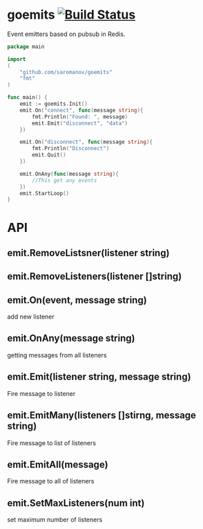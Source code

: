 # goemits [![Build Status](https://travis-ci.org/saromanov/goemits.svg?branch=master)](https://travis-ci.org/saromanov/goemits)

Event emitters based on pubsub in Redis.


```go
package main

import
(
	"github.com/saromanov/goemits"
	"fmt"
)

func main() {
	emit := goemits.Init()
	emit.On("connect", func(message string){
		fmt.Println("Found: ", message)
		emit.Emit("disconnect", "data")
	})

	emit.On("disconnect", func(message string){
		fmt.Println("Disconnect")
		emit.Quit()
	})

	emit.OnAny(func(message string){
		//This get any events
	})
	emit.StartLoop()
}
```

# API

## emit.RemoveListsner(listener string)

## emit.RemoveListeners(listener []string)

## emit.On(event, message string)
add new listener

## emit.OnAny(message string)
getting messages from all listeners

## emit.Emit(listener string, message string)
Fire message to listener

## emit.EmitMany(listeners []stirng, message string)
Fire message to list of listeners

## emit.EmitAll(message)
Fire message to all of listeners

## emit.SetMaxListeners(num int)
set maximum number of listeners
